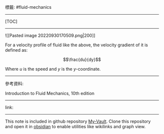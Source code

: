 標籤: #fluid-mechanics 

---

[TOC]

---

![[Pasted image 20220930170509.png|200]]

For a velocity profile of fluid like the above, the velocity gradient of it is defined as:

$$\frac{du}{dy}$$

Where $u$ is the speed and $y$ is the $y$-coordinate.

---

參考資料:

Introduction to Fluid Mechanics, 10th edition

---

link:


---

This note is included in github repository [My-Vault](https://github.com/LittleD3092/My-Vault.git). Clone this repository and open it in [obsidian](https://obsidian.md/) to enable utilities like wikilinks and graph view.